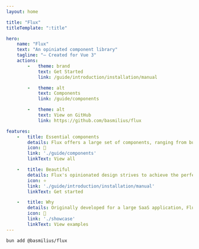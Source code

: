 ```yaml
---
layout: home

title: "Flux"
titleTemplate: ":title"

hero:
    name: "Flux"
    text: "An opiniated component library"
    tagline: "— Created for Vue 3"
    actions:
        -   theme: brand
            text: Get Started
            link: /guide/introduction/installation/manual

        -   theme: alt
            text: Components
            link: /guide/components

        -   theme: alt
            text: View on GitHub
            link: https://github.com/basmilius/flux

features:
    -   title: Essential components
        details: Flux offers a large set of components, ranging from buttons to data tables, making it a complete solution for most applications.
        icon: 🚀
        link: './guide/components'
        linkText: View all

    -   title: Beautiful
        details: Flux's opinionated design strives to achieve the perfect balance between beauty and functionality.
        icon: ⭐️
        link: './guide/introduction/installation/manual'
        linkText: Get started

    -   title: Why
        details: Originally developed for a large SaaS application, Flux eventually evolved into its own standalone ui library.
        icon: 🤔
        link: './showcase'
        linkText: View examples
---
```


```shell
bun add @basmilius/flux
```
